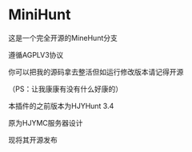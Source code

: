 # MiniHunt

这是一个完全开源的MineHunt分支

遵循AGPLV3协议

你可以把我的源码拿去整活但如运行修改版本请记得开源

（PS：让我康康有没有什么好康的）

本插件的之前版本为HJYHunt 3.4

原为HJYMC服务器设计

现将其开源发布 
